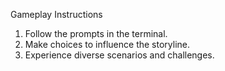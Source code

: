Gameplay Instructions
1. Follow the prompts in the terminal.
2. Make choices to influence the storyline.
3. Experience diverse scenarios and challenges.
